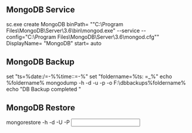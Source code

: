 ## MongoDB Service
sc.exe create MongoDB binPath= "\"C:\Program Files\MongoDB\Server\3.6\bin\mongod.exe\" --service --config=\"C:\Program Files\MongoDB\Server\3.6\mongod.cfg\"" DisplayName= "MongoDB" start= auto

## MongoDB Backup

set "ts=%date:/=-%%time::=-%"
set "foldername=%ts: =_%"
echo %foldername%
mongodump -h <DBURI> -d <DB NAME> -u <USER> -p <PASS> -o F:\dbbackups\%foldername%
echo "DB Backup completed "
  
## MongoDB Restore 
mongorestore -h <DB URI> -d <DB NAME> -U <USER> -P <PASS> <input db directory>

